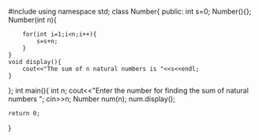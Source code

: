 #include<iostream>
using namespace std;
class Number{
    public:
    int s=0;
    Number(){};
    Number(int n){
        
        for(int i=1;i<n;i++){
            s=s+n;
        }
    }
    void display(){
        cout<<"The sum of n natural numbers is "<<s<<endl;
    }
};
int main(){
    int n;
    cout<<"Enter the number for finding the sum of natural numbers ";
    cin>>n;
    Number num(n);
    num.display();

    
    return 0;
}
